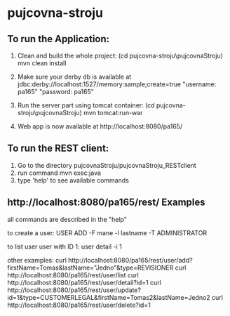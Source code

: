 pujcovna-stroju
===============

To run the Application:
-------------------------
1) Clean and build the whole project: (cd pujcovna-stroju\pujcovnaStroju)
     mvn clean install

2) Make sure your derby db is available at jdbc:derby://localhost:1527/memory:sample;create=true
           "username: pa165"
            "password: pa165"

3) Run the server part using tomcat container:
     (cd pujcovna-stroju\pujcovnaStroju)
     mvn tomcat:run-war

4) Web app is now available at http://localhost:8080/pa165/


To run the REST client:
-------------------------
1) Go to the directory pujcovnaStroju/pujcovnaStroju_RESTclient  
2) run command mvn exec:java  
3) type 'help' to see available commands  

http://localhost:8080/pa165/rest/
Examples
-------------------
all commands are described in the "help"

to create a user: USER ADD -F mane -l lastname -T ADMINISTRATOR 

to list user user with ID 1: user detail -i 1

other examples:
curl http://localhost:8080/pa165/rest/user/add?firstName=Tomas\&lastName="Jedno"\&type=REVISIONER
curl http://localhost:8080/pa165/rest/user/list
curl http://localhost:8080/pa165/rest/user/detail?id=1
curl http://localhost:8080/pa165/rest/user/update?id=1\&type=CUSTOMERLEGAL\&firstName=Tomas2\&lastName=Jedno2
curl http://localhost:8080/pa165/rest/user/delete?id=1
